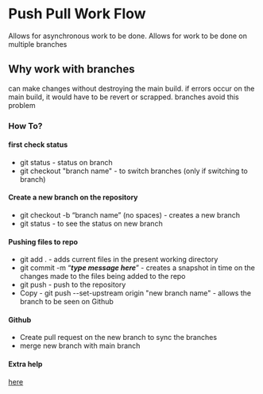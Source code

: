 # Push Pull Work Flow
Allows for asynchronous work to be done. Allows for work to be done on multiple branches

## Why work with branches
can make changes without destroying the main build.
if errors occur on the main build, it would have to be revert or scrapped.
branches avoid this problem

### How To?
#### first check status
- git status - status on branch
- git checkout "branch name" - to switch branches (only if switching to branch)

#### Create a new branch on the repository
- git checkout -b “branch name” (no spaces) - creates a new branch
- git status - to see the status on new branch

#### Pushing files to repo
- git add . - adds current files in the present working directory
- git commit  -m “_**type message here**_” - creates a snapshot in time on the changes made to the files being added to the repo
- git push - push to the repository
- Copy - git push --set-upstream origin "new branch name" - allows the branch to be seen on Github

#### Github
- Create pull request on the new branch to sync the branches
- merge new branch with main branch

#### Extra help
[here](https://medium.com/@Ariobarxan/recovering-a-lost-commit-in-git-103a48bf8a16)
